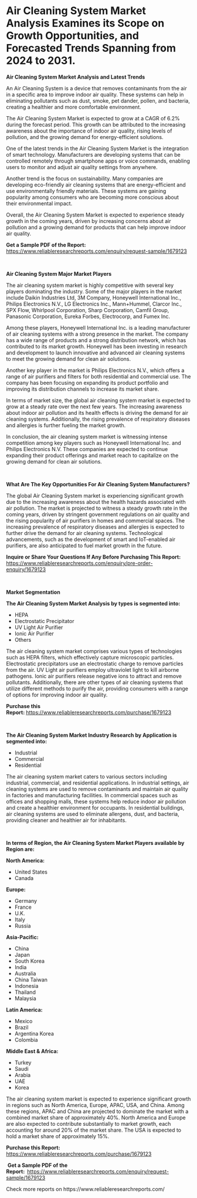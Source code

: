 <p><h1>Air Cleaning System Market Analysis Examines its Scope on Growth Opportunities, and Forecasted Trends Spanning from 2024 to 2031.</h1></p><p><strong>Air Cleaning System Market Analysis and Latest Trends</strong></p>
<p><p>An Air Cleaning System is a device that removes contaminants from the air in a specific area to improve indoor air quality. These systems can help in eliminating pollutants such as dust, smoke, pet dander, pollen, and bacteria, creating a healthier and more comfortable environment.</p><p>The Air Cleaning System Market is expected to grow at a CAGR of 6.2% during the forecast period. This growth can be attributed to the increasing awareness about the importance of indoor air quality, rising levels of pollution, and the growing demand for energy-efficient solutions.</p><p>One of the latest trends in the Air Cleaning System Market is the integration of smart technology. Manufacturers are developing systems that can be controlled remotely through smartphone apps or voice commands, enabling users to monitor and adjust air quality settings from anywhere.</p><p>Another trend is the focus on sustainability. Many companies are developing eco-friendly air cleaning systems that are energy-efficient and use environmentally friendly materials. These systems are gaining popularity among consumers who are becoming more conscious about their environmental impact.</p><p>Overall, the Air Cleaning System Market is expected to experience steady growth in the coming years, driven by increasing concerns about air pollution and a growing demand for products that can help improve indoor air quality.</p></p>
<p><strong>Get a Sample PDF of the Report:&nbsp;</strong> <a href="https://www.reliableresearchreports.com/enquiry/request-sample/1679123">https://www.reliableresearchreports.com/enquiry/request-sample/1679123</a></p>
<p>&nbsp;</p>
<p><strong>Air Cleaning System Major Market Players</strong></p>
<p><p>The air cleaning system market is highly competitive with several key players dominating the industry. Some of the major players in the market include Daikin Industries Ltd, 3M Company, Honeywell International Inc., Philips Electronics N.V., LG Electronics Inc., Mann+Hummel, Clarcor Inc., SPX Flow, Whirlpool Corporation, Sharp Corporation, Camfil Group, Panasonic Corporation, Eureka Forbes, Electrocorp, and Fumex Inc.</p><p>Among these players, Honeywell International Inc. is a leading manufacturer of air cleaning systems with a strong presence in the market. The company has a wide range of products and a strong distribution network, which has contributed to its market growth. Honeywell has been investing in research and development to launch innovative and advanced air cleaning systems to meet the growing demand for clean air solutions.</p><p>Another key player in the market is Philips Electronics N.V., which offers a range of air purifiers and filters for both residential and commercial use. The company has been focusing on expanding its product portfolio and improving its distribution channels to increase its market share.</p><p>In terms of market size, the global air cleaning system market is expected to grow at a steady rate over the next few years. The increasing awareness about indoor air pollution and its health effects is driving the demand for air cleaning systems. Additionally, the rising prevalence of respiratory diseases and allergies is further fueling the market growth.</p><p>In conclusion, the air cleaning system market is witnessing intense competition among key players such as Honeywell International Inc. and Philips Electronics N.V. These companies are expected to continue expanding their product offerings and market reach to capitalize on the growing demand for clean air solutions.</p></p>
<p>&nbsp;</p>
<p><strong>What Are The Key Opportunities For Air Cleaning System Manufacturers?</strong></p>
<p><p>The global Air Cleaning System market is experiencing significant growth due to the increasing awareness about the health hazards associated with air pollution. The market is projected to witness a steady growth rate in the coming years, driven by stringent government regulations on air quality and the rising popularity of air purifiers in homes and commercial spaces. The increasing prevalence of respiratory diseases and allergies is expected to further drive the demand for air cleaning systems. Technological advancements, such as the development of smart and IoT-enabled air purifiers, are also anticipated to fuel market growth in the future.</p></p>
<p><strong>Inquire or Share Your Questions If Any Before Purchasing This Report:</strong> <a href="https://www.reliableresearchreports.com/enquiry/pre-order-enquiry/1679123">https://www.reliableresearchreports.com/enquiry/pre-order-enquiry/1679123</a></p>
<p>&nbsp;</p>
<p><strong>Market Segmentation</strong></p>
<p><strong>The Air Cleaning System Market Analysis by types is segmented into:</strong></p>
<p><ul><li>HEPA</li><li>Electrostatic Precipitator</li><li>UV Light Air Purifier</li><li>Ionic Air Purifier</li><li>Others</li></ul></p>
<p><p>The air cleaning system market comprises various types of technologies such as HEPA filters, which effectively capture microscopic particles. Electrostatic precipitators use an electrostatic charge to remove particles from the air. UV Light air purifiers employ ultraviolet light to kill airborne pathogens. Ionic air purifiers release negative ions to attract and remove pollutants. Additionally, there are other types of air cleaning systems that utilize different methods to purify the air, providing consumers with a range of options for improving indoor air quality.</p></p>
<p><strong>Purchase this Report:&nbsp;</strong><a href="https://www.reliableresearchreports.com/purchase/1679123">https://www.reliableresearchreports.com/purchase/1679123</a></p>
<p>&nbsp;</p>
<p><strong>The Air Cleaning System Market Industry Research by Application is segmented into:</strong></p>
<p><ul><li>Industrial</li><li>Commercial</li><li>Residential</li></ul></p>
<p><p>The air cleaning system market caters to various sectors including industrial, commercial, and residential applications. In industrial settings, air cleaning systems are used to remove contaminants and maintain air quality in factories and manufacturing facilities. In commercial spaces such as offices and shopping malls, these systems help reduce indoor air pollution and create a healthier environment for occupants. In residential buildings, air cleaning systems are used to eliminate allergens, dust, and bacteria, providing cleaner and healthier air for inhabitants.</p></p>
<p>&nbsp;</p>
<p><strong>In terms of Region, the Air Cleaning System Market Players available by Region are:</strong></p>
<p>
    <p> <strong> North America: </strong>
        <ul>
            <li>United States</li>
            <li>Canada</li>
        </ul>
        </p> 
    <p> <strong> Europe: </strong>
        <ul>
            <li>Germany</li>
            <li>France</li>
            <li>U.K.</li>
            <li>Italy</li>
            <li>Russia</li>
        </ul>
        </p> 
    <p> <strong> Asia-Pacific: </strong>
        <ul>
            <li>China</li>
            <li>Japan</li>
            <li>South Korea</li>
            <li>India</li>
            <li>Australia</li>
            <li>China Taiwan</li>
            <li>Indonesia</li>
            <li>Thailand</li>
            <li>Malaysia</li>
        </ul>
        </p> 
    <p> <strong> Latin America: </strong>
        <ul>
            <li>Mexico</li>
            <li>Brazil</li>
            <li>Argentina Korea</li>
            <li>Colombia</li>
        </ul>
        </p> 
    <p> <strong> Middle East & Africa: </strong>
        <ul>
            <li>Turkey</li>
            <li>Saudi</li>
            <li>Arabia</li>
            <li>UAE</li>
            <li>Korea</li>
        </ul>
    </p>
    </p>
<p><p>The air cleaning system market is expected to experience significant growth in regions such as North America, Europe, APAC, USA, and China. Among these regions, APAC and China are projected to dominate the market with a combined market share of approximately 40%. North America and Europe are also expected to contribute substantially to market growth, each accounting for around 20% of the market share. The USA is expected to hold a market share of approximately 15%.</p></p>
<p><strong>Purchase this Report: </strong><a href="https://www.reliableresearchreports.com/purchase/1679123">https://www.reliableresearchreports.com/purchase/1679123</a></p>
<p>&nbsp;<strong>Get a Sample PDF of the Report:&nbsp;&nbsp;</strong><a href="https://www.reliableresearchreports.com/enquiry/request-sample/1679123">https://www.reliableresearchreports.com/enquiry/request-sample/1679123</a></p>
<p><strong></strong></p>
<p>Check more reports on https://www.reliableresearchreports.com/</p>